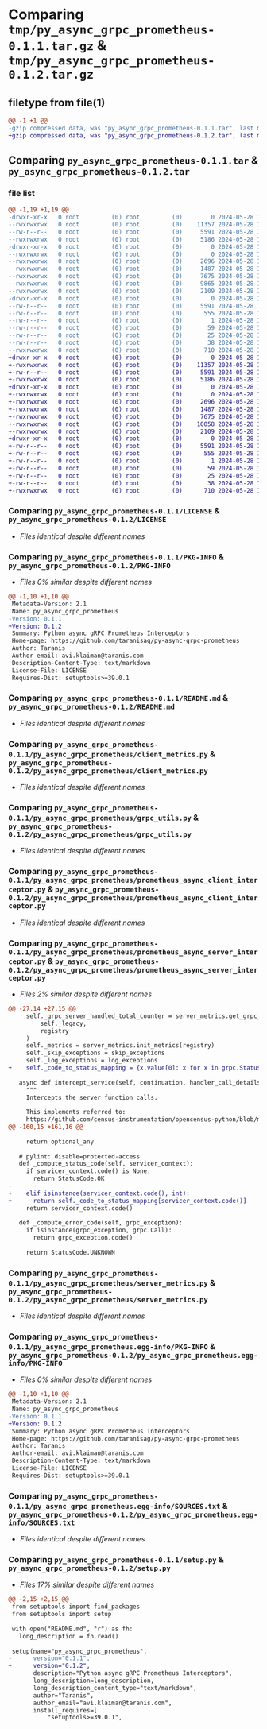 # Comparing `tmp/py_async_grpc_prometheus-0.1.1.tar.gz` & `tmp/py_async_grpc_prometheus-0.1.2.tar.gz`

## filetype from file(1)

```diff
@@ -1 +1 @@
-gzip compressed data, was "py_async_grpc_prometheus-0.1.1.tar", last modified: Tue May 28 10:46:24 2024, max compression
+gzip compressed data, was "py_async_grpc_prometheus-0.1.2.tar", last modified: Tue May 28 11:19:24 2024, max compression
```

## Comparing `py_async_grpc_prometheus-0.1.1.tar` & `py_async_grpc_prometheus-0.1.2.tar`

### file list

```diff
@@ -1,19 +1,19 @@
-drwxr-xr-x   0 root         (0) root         (0)        0 2024-05-28 10:46:24.858388 py_async_grpc_prometheus-0.1.1/
--rwxrwxrwx   0 root         (0) root         (0)    11357 2024-05-28 10:24:41.000000 py_async_grpc_prometheus-0.1.1/LICENSE
--rw-r--r--   0 root         (0) root         (0)     5591 2024-05-28 10:46:24.844083 py_async_grpc_prometheus-0.1.1/PKG-INFO
--rwxrwxrwx   0 root         (0) root         (0)     5186 2024-05-28 10:42:16.000000 py_async_grpc_prometheus-0.1.1/README.md
-drwxr-xr-x   0 root         (0) root         (0)        0 2024-05-28 10:46:24.608465 py_async_grpc_prometheus-0.1.1/py_async_grpc_prometheus/
--rwxrwxrwx   0 root         (0) root         (0)        0 2024-05-28 10:24:41.000000 py_async_grpc_prometheus-0.1.1/py_async_grpc_prometheus/__init__.py
--rwxrwxrwx   0 root         (0) root         (0)     2696 2024-05-28 10:24:41.000000 py_async_grpc_prometheus-0.1.1/py_async_grpc_prometheus/client_metrics.py
--rwxrwxrwx   0 root         (0) root         (0)     1487 2024-05-28 10:24:41.000000 py_async_grpc_prometheus-0.1.1/py_async_grpc_prometheus/grpc_utils.py
--rwxrwxrwx   0 root         (0) root         (0)     7675 2024-05-28 10:24:41.000000 py_async_grpc_prometheus-0.1.1/py_async_grpc_prometheus/prometheus_async_client_interceptor.py
--rwxrwxrwx   0 root         (0) root         (0)     9865 2024-05-28 10:24:41.000000 py_async_grpc_prometheus-0.1.1/py_async_grpc_prometheus/prometheus_async_server_interceptor.py
--rwxrwxrwx   0 root         (0) root         (0)     2109 2024-05-28 10:24:41.000000 py_async_grpc_prometheus-0.1.1/py_async_grpc_prometheus/server_metrics.py
-drwxr-xr-x   0 root         (0) root         (0)        0 2024-05-28 10:46:24.826963 py_async_grpc_prometheus-0.1.1/py_async_grpc_prometheus.egg-info/
--rw-r--r--   0 root         (0) root         (0)     5591 2024-05-28 10:46:24.000000 py_async_grpc_prometheus-0.1.1/py_async_grpc_prometheus.egg-info/PKG-INFO
--rw-r--r--   0 root         (0) root         (0)      555 2024-05-28 10:46:24.000000 py_async_grpc_prometheus-0.1.1/py_async_grpc_prometheus.egg-info/SOURCES.txt
--rw-r--r--   0 root         (0) root         (0)        1 2024-05-28 10:46:24.000000 py_async_grpc_prometheus-0.1.1/py_async_grpc_prometheus.egg-info/dependency_links.txt
--rw-r--r--   0 root         (0) root         (0)       59 2024-05-28 10:46:24.000000 py_async_grpc_prometheus-0.1.1/py_async_grpc_prometheus.egg-info/requires.txt
--rw-r--r--   0 root         (0) root         (0)       25 2024-05-28 10:46:24.000000 py_async_grpc_prometheus-0.1.1/py_async_grpc_prometheus.egg-info/top_level.txt
--rw-r--r--   0 root         (0) root         (0)       38 2024-05-28 10:46:24.860395 py_async_grpc_prometheus-0.1.1/setup.cfg
--rwxrwxrwx   0 root         (0) root         (0)      710 2024-05-28 10:46:19.000000 py_async_grpc_prometheus-0.1.1/setup.py
+drwxr-xr-x   0 root         (0) root         (0)        0 2024-05-28 11:19:24.127534 py_async_grpc_prometheus-0.1.2/
+-rwxrwxrwx   0 root         (0) root         (0)    11357 2024-05-28 10:24:41.000000 py_async_grpc_prometheus-0.1.2/LICENSE
+-rw-r--r--   0 root         (0) root         (0)     5591 2024-05-28 11:19:24.112444 py_async_grpc_prometheus-0.1.2/PKG-INFO
+-rwxrwxrwx   0 root         (0) root         (0)     5186 2024-05-28 10:42:16.000000 py_async_grpc_prometheus-0.1.2/README.md
+drwxr-xr-x   0 root         (0) root         (0)        0 2024-05-28 11:19:23.897907 py_async_grpc_prometheus-0.1.2/py_async_grpc_prometheus/
+-rwxrwxrwx   0 root         (0) root         (0)        0 2024-05-28 10:24:41.000000 py_async_grpc_prometheus-0.1.2/py_async_grpc_prometheus/__init__.py
+-rwxrwxrwx   0 root         (0) root         (0)     2696 2024-05-28 10:24:41.000000 py_async_grpc_prometheus-0.1.2/py_async_grpc_prometheus/client_metrics.py
+-rwxrwxrwx   0 root         (0) root         (0)     1487 2024-05-28 10:24:41.000000 py_async_grpc_prometheus-0.1.2/py_async_grpc_prometheus/grpc_utils.py
+-rwxrwxrwx   0 root         (0) root         (0)     7675 2024-05-28 10:24:41.000000 py_async_grpc_prometheus-0.1.2/py_async_grpc_prometheus/prometheus_async_client_interceptor.py
+-rwxrwxrwx   0 root         (0) root         (0)    10058 2024-05-28 11:19:15.000000 py_async_grpc_prometheus-0.1.2/py_async_grpc_prometheus/prometheus_async_server_interceptor.py
+-rwxrwxrwx   0 root         (0) root         (0)     2109 2024-05-28 10:24:41.000000 py_async_grpc_prometheus-0.1.2/py_async_grpc_prometheus/server_metrics.py
+drwxr-xr-x   0 root         (0) root         (0)        0 2024-05-28 11:19:24.097768 py_async_grpc_prometheus-0.1.2/py_async_grpc_prometheus.egg-info/
+-rw-r--r--   0 root         (0) root         (0)     5591 2024-05-28 11:19:23.000000 py_async_grpc_prometheus-0.1.2/py_async_grpc_prometheus.egg-info/PKG-INFO
+-rw-r--r--   0 root         (0) root         (0)      555 2024-05-28 11:19:23.000000 py_async_grpc_prometheus-0.1.2/py_async_grpc_prometheus.egg-info/SOURCES.txt
+-rw-r--r--   0 root         (0) root         (0)        1 2024-05-28 11:19:23.000000 py_async_grpc_prometheus-0.1.2/py_async_grpc_prometheus.egg-info/dependency_links.txt
+-rw-r--r--   0 root         (0) root         (0)       59 2024-05-28 11:19:23.000000 py_async_grpc_prometheus-0.1.2/py_async_grpc_prometheus.egg-info/requires.txt
+-rw-r--r--   0 root         (0) root         (0)       25 2024-05-28 11:19:23.000000 py_async_grpc_prometheus-0.1.2/py_async_grpc_prometheus.egg-info/top_level.txt
+-rw-r--r--   0 root         (0) root         (0)       38 2024-05-28 11:19:24.129157 py_async_grpc_prometheus-0.1.2/setup.cfg
+-rwxrwxrwx   0 root         (0) root         (0)      710 2024-05-28 11:19:15.000000 py_async_grpc_prometheus-0.1.2/setup.py
```

### Comparing `py_async_grpc_prometheus-0.1.1/LICENSE` & `py_async_grpc_prometheus-0.1.2/LICENSE`

 * *Files identical despite different names*

### Comparing `py_async_grpc_prometheus-0.1.1/PKG-INFO` & `py_async_grpc_prometheus-0.1.2/PKG-INFO`

 * *Files 0% similar despite different names*

```diff
@@ -1,10 +1,10 @@
 Metadata-Version: 2.1
 Name: py_async_grpc_prometheus
-Version: 0.1.1
+Version: 0.1.2
 Summary: Python async gRPC Prometheus Interceptors
 Home-page: https://github.com/taranisag/py-async-grpc-prometheus
 Author: Taranis
 Author-email: avi.klaiman@taranis.com
 Description-Content-Type: text/markdown
 License-File: LICENSE
 Requires-Dist: setuptools>=39.0.1
```

### Comparing `py_async_grpc_prometheus-0.1.1/README.md` & `py_async_grpc_prometheus-0.1.2/README.md`

 * *Files identical despite different names*

### Comparing `py_async_grpc_prometheus-0.1.1/py_async_grpc_prometheus/client_metrics.py` & `py_async_grpc_prometheus-0.1.2/py_async_grpc_prometheus/client_metrics.py`

 * *Files identical despite different names*

### Comparing `py_async_grpc_prometheus-0.1.1/py_async_grpc_prometheus/grpc_utils.py` & `py_async_grpc_prometheus-0.1.2/py_async_grpc_prometheus/grpc_utils.py`

 * *Files identical despite different names*

### Comparing `py_async_grpc_prometheus-0.1.1/py_async_grpc_prometheus/prometheus_async_client_interceptor.py` & `py_async_grpc_prometheus-0.1.2/py_async_grpc_prometheus/prometheus_async_client_interceptor.py`

 * *Files identical despite different names*

### Comparing `py_async_grpc_prometheus-0.1.1/py_async_grpc_prometheus/prometheus_async_server_interceptor.py` & `py_async_grpc_prometheus-0.1.2/py_async_grpc_prometheus/prometheus_async_server_interceptor.py`

 * *Files 2% similar despite different names*

```diff
@@ -27,14 +27,15 @@
     self._grpc_server_handled_total_counter = server_metrics.get_grpc_server_handled_counter(
         self._legacy,
         registry
     )
     self._metrics = server_metrics.init_metrics(registry)
     self._skip_exceptions = skip_exceptions
     self._log_exceptions = log_exceptions
+    self._code_to_status_mapping = {x.value[0]: x for x in grpc.StatusCode}
 
   async def intercept_service(self, continuation, handler_call_details):
     """
     Intercepts the server function calls.
 
     This implements referred to:
     https://github.com/census-instrumentation/opencensus-python/blob/master/opencensus/
@@ -160,15 +161,16 @@
 
     return optional_any
 
   # pylint: disable=protected-access
   def _compute_status_code(self, servicer_context):
     if servicer_context.code() is None:
       return StatusCode.OK
-
+    elif isinstance(servicer_context.code(), int):
+      return self._code_to_status_mapping[servicer_context.code()]
     return servicer_context.code()
 
   def _compute_error_code(self, grpc_exception):
     if isinstance(grpc_exception, grpc.Call):
       return grpc_exception.code()
 
     return StatusCode.UNKNOWN
```

### Comparing `py_async_grpc_prometheus-0.1.1/py_async_grpc_prometheus/server_metrics.py` & `py_async_grpc_prometheus-0.1.2/py_async_grpc_prometheus/server_metrics.py`

 * *Files identical despite different names*

### Comparing `py_async_grpc_prometheus-0.1.1/py_async_grpc_prometheus.egg-info/PKG-INFO` & `py_async_grpc_prometheus-0.1.2/py_async_grpc_prometheus.egg-info/PKG-INFO`

 * *Files 0% similar despite different names*

```diff
@@ -1,10 +1,10 @@
 Metadata-Version: 2.1
 Name: py_async_grpc_prometheus
-Version: 0.1.1
+Version: 0.1.2
 Summary: Python async gRPC Prometheus Interceptors
 Home-page: https://github.com/taranisag/py-async-grpc-prometheus
 Author: Taranis
 Author-email: avi.klaiman@taranis.com
 Description-Content-Type: text/markdown
 License-File: LICENSE
 Requires-Dist: setuptools>=39.0.1
```

### Comparing `py_async_grpc_prometheus-0.1.1/py_async_grpc_prometheus.egg-info/SOURCES.txt` & `py_async_grpc_prometheus-0.1.2/py_async_grpc_prometheus.egg-info/SOURCES.txt`

 * *Files identical despite different names*

### Comparing `py_async_grpc_prometheus-0.1.1/setup.py` & `py_async_grpc_prometheus-0.1.2/setup.py`

 * *Files 17% similar despite different names*

```diff
@@ -2,15 +2,15 @@
 from setuptools import find_packages
 from setuptools import setup
 
 with open("README.md", "r") as fh:
   long_description = fh.read()
 
 setup(name="py_async_grpc_prometheus",
-      version="0.1.1",
+      version="0.1.2",
       description="Python async gRPC Prometheus Interceptors",
       long_description=long_description,
       long_description_content_type="text/markdown",
       author="Taranis",
       author_email="avi.klaiman@taranis.com",
       install_requires=[
           "setuptools>=39.0.1",
```

